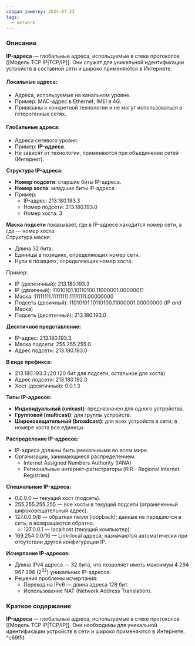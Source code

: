 ```yaml
---
создал заметку: 2024-07-23
tags:
  - network
---
```

### Описание

**IP-адреса** — глобальные адреса, используемые в стеке протоколов [[Модель TCP IP|TCP/IP]]. Они служат для уникальной идентификации устройств в составной сети и широко применяются в Интернете.

#### Локальные адреса:
- Адреса, используемые на канальном уровне.
- Пример: MAC-адрес в Ethernet, IMEI в 4G.
- Привязаны к конкретной технологии и не могут использоваться в гетерогенных сетях.

#### Глобальные адреса:
- Адреса сетевого уровня.
- Пример: **IP-адреса**.
- Не зависят от технологии, применяются при объединении сетей (Интернет).

**Структура IP-адреса:**
- **Номер подсети**: старшие биты IP-адреса.
- **Номер хоста**: младшие биты IP-адреса.
- Пример:
    - IP-адрес: 213.180.193.3
    - Номер подсети: 213.180.193.0
    - Номер хоста: 3

**Маска подсети** показывает, где в IP-адресе находится номер сети, а где — номер хоста.  
Структура маски:
- Длина 32 бита.
- Единицы в позициях, определяющих номер сети.
- Нули в позициях, определяющих номер хоста.

Пример:
- IP (десятичный): 213.180.193.3
- IP (двоичный): 11010101.10110100.11000001.00000011
- Маска: 11111111.11111111.11111111.00000000
- Подсеть (двоичный): 11010101.10110100.11000001.00000000 (IP _and_ Маска)
- Подсеть (десятичный): 213.180.193.0

**Десятичное представление:**
- IP-адрес: 213.180.193.3
- Маска подсети: 255.255.255.0
- Адрес подсети: 213.180.193.0

**В виде префикса:**
- 213.180.193.3 /20 (20 бит для подсети, остальное для хоста)
- Адрес подсети: 213.180.192.0
- Хост (десятичный): 0.0.1.3

**Типы IP-адресов:**
- **Индивидуальный (unicast)**: предназначен для одного устройства.
- **Групповой (multicast)**: для группы устройств.
- **Широковещательный (broadcast)**: для всех устройств в сети; в номере хоста все единицы.

**Распределение IP-адресов:**
- IP-адреса должны быть уникальными во всем мире.
- Организации, занимающиеся распределением:
    - Internet Assigned Numbers Authority (IANA)
    - Региональные интернет-регистраторы (RIR - Regional Internet Registries)

**Специальные IP-адреса:**
- 0.0.0.0 — текущий хост (подсеть).
- 255.255.255.255 — все хосты в текущей подсети (ограниченный широковещательный адрес).
- 127.0.0.0/8 — обратная петля (loopback); данные не передаются в сеть, а возвращаются обратно.
    - 127.0.0.1 — localhost (текущий компьютер).
- 169.254.0.0/16 — Link-local адреса; назначаются автоматически при отсутствии другой конфигурации IP.

**Исчерпание IP-адресов:**
- Длина IPv4 адреса — 32 бита, что позволяет иметь максимум 4 294 967 296 ($2^{32}$) уникальных IP-адресов.
- Решения проблемы исчерпания:
    - Переход на IPv6 — длина адреса 128 бит.
    - Использование NAT (Network Address Translation).

### Краткое содержание
**IP-адреса** — глобальные адреса, используемые в стеке протоколов [[Модель TCP IP|TCP/IP]]. Они необходимы для уникальной идентификации устройств в сети и широко применяются в Интернете. ^c69ffd
